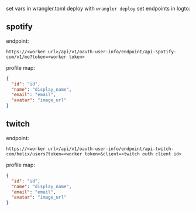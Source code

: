 set vars in wrangler.toml
deploy with `wrangler deploy`
set endpoints in logto:


## spotify
endpoint:
```
https://<worker url>/api/v1/oauth-user-info/endpoint/api-spotify-com/v1/me?token=<worker token>
```

profile map:
```json
{
  "id": "id",
  "name": "display_name",
  "email": "email",
  "avatar": "image_url"
}
```
## twitch
endpoint:
```
https://<worker url>/api/v1/oauth-user-info/endpoint/api-twitch-com/helix/users?token=<worker token>&client=<twitch outh client id>
```
profile map:
```json
{
  "id": "id",
  "name": "display_name",
  "email": "email",
  "avatar": "image_url"
}
```
